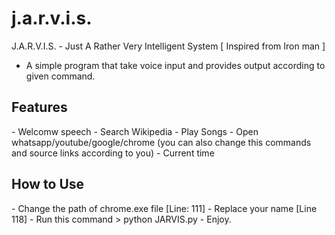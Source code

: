 # j.a.r.v.i.s.

J.A.R.V.I.S. - Just A Rather Very Intelligent System [ Inspired from Iron man ]
- A simple program that take voice input and provides output according to given command. 

<h2> Features </h2>
- Welcomw speech
- Search Wikipedia
- Play Songs 
- Open whatsapp/youtube/google/chrome (you can also change this commands and source links according to you)
- Current time

<h2>How to Use</h2>
- Change the path of chrome.exe file [Line: 111]
- Replace your name [Line 118]
- Run this command
> python JARVIS.py
- Enjoy.
